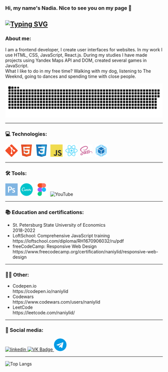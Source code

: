 ### Hi, my name's Nadia. Nice to see you on my page 🥰
[![Typing SVG](https://readme-typing-svg.demolab.com?font=Fira+Code&pause=1000&width=435&lines=Frontend+developer)](https://git.io/typing-svg)
---

### About me:
I am a frontend developer, I create user interfaces for websites. In my work I use HTML, CSS, JavaScript, React.js.
During my studies I have made projects using Yandex Maps API and DOM, created several games in JavaScript.   
What I like to do in my free time? Walking with my dog, listening to The Weeknd, going to dances and spending time with close people.
<p align="center">
 <img width="600" src="icons/github-snake.svg" alt="snake"/>
</p>

---
### 💻 Technologies:
<div>
  <img src="https://github.com/devicons/devicon/blob/master/icons/git/git-original.svg" title="git" alt="git" width="40" height="40"/>&nbsp
  <img src="https://github.com/devicons/devicon/blob/master/icons/html5/html5-original.svg" title="html5" alt="html5" width="40" height="40"/>&nbsp
  <img src="https://github.com/devicons/devicon/blob/master/icons/css3/css3-original.svg" title="css" alt="css" width="40" height="40"/>&nbsp
  <img src="https://github.com/devicons/devicon/blob/master/icons/javascript/javascript-original.svg" title="javascript" alt="javascript" width="40" height="40"/>&nbsp
  <img src="https://github.com/devicons/devicon/blob/master/icons/react/react-original.svg" title="reactjs" alt="reactjs" width="40" height="40"/>&nbsp
  <img src="https://github.com/devicons/devicon/blob/master/icons/sass/sass-original.svg" title="sass/scss" alt="sass/scss" width="40" height="40"/>&nbsp;
  <img src="https://github.com/devicons/devicon/blob/master/icons/webpack/webpack-original.svg" title="webpack" alt="webpack" width="40" height="40"/>&nbsp;
</div>

---
### 🛠 Tools:

<div>
  <img src="https://github.com/devicons/devicon/blob/master/icons/photoshop/photoshop-plain.svg" title="photoshop" alt="photoshop" width="40" height="40"/>&nbsp;
  <img src="https://github.com/devicons/devicon/blob/master/icons/canva/canva-original.svg" title="canva" alt="canva" width="40" height="40"/>&nbsp;
  <img src="https://github.com/devicons/devicon/blob/master/icons/figma/figma-original.svg" title="figma" alt="figma" width="40" height="40"/>&nbsp;
  <img src="https://upload.wikimedia.org/wikipedia/commons/9/9e/YouTube_Logo_%282013-2017%29.svg" title="YouTube" alt="YouTube" width="40" height="40"/>&nbsp;
</div>

---
### 📚 Education and certifications:
<ul>
 <li>St. Petersburg State University of Economics <br>
 2018-2022</li>
 <li>LoftSchool: Comprehensive JavaScript training <br>
 https://loftschool.com/diploma/RH1670906032/ru/pdf</li>
 <li>freeCodeCamp: Responsive Web Design<br>
 https://www.freecodecamp.org/certification/naniylid/responsive-web-design</li>
</ul>

---
### 👩‍💻 Other:

<ul>
  <li>Codepen.io<br>
https://codepen.io/naniylid</li>
  <li>Codewars<br>
 https://www.codewars.com/users/naniylid</li>
   <li>LeetCode<br>
 https://leetcode.com/naniylid/</li>
</ul>

---
### 🤝 Social media:

  <div id="badges">
    <a href="https://www.linkedin.com/in/naniylid" target="_blank">
      <img src="https://cdn-icons-png.flaticon.com/512/2504/2504799.png" width="40" height="40" alt="linkedin" />
    </a>
    <a href="https://vk.com/dobroipositive" target="_blank">
      <img src="https://cdn-icons-png.flaticon.com/512/145/145813.png" width="40" height="40" alt="VK Badge"/>
    </a>
     <a href="https://t.me/naniylid" target="_blank">
      <img src="icons/free-icon-telegram-2111646.png" width="40" height="40" alt="TG Badge"/>
    </a>
  </div>
  
---

![Top Langs](https://github-readme-stats.vercel.app/api/top-langs/?username=naniylid&layout=compact) 

